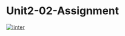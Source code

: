 # Unit2-02-Assignment
[![linter](https://github.com/jayden-cellucci/Unit2-02-Assignment/workflows/linter/badge.svg)](https://github.com/marketplace/actions/super-linter)
